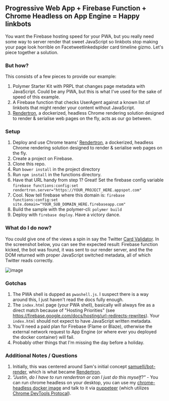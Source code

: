 ## Progressive Web App + Firebase Function + Chrome Headless on App Engine = Happy linkbots

You want the Firebase hosting speed for your PWA, but you really need some way to server render that sweet JavaScript so linkbots stop making your page look horrible on Facetweetlinkedspider card timeline gizmo. Let's piece together a solution.

### But how?

This consists of a few pieces to provide our example:

1. Polymer Starter Kit with PRPL that changes page metadata with JavaScript. Could be any PWA, but this is what I've used for the sake of speed of this example.
2. A Firebase function that checks UserAgent against a known list of linkbots that might render your content without JavaScript.
3. [Rendertron](https://github.com/GoogleChrome/rendertron), a dockerized, headless Chrome rendering solution designed to render & serialise web pages on the fly, acts as our go between.

### Setup

1. Deploy and use Chrome teams' [Rendertron](https://github.com/GoogleChrome/rendertron), a dockerized, headless Chrome rendering solution designed to render & serialise web pages on the fly.
2. Create a project on Firebase.
3. Clone this repo.
4. Run `bower install` in the project directory
5. Run `npm install` in the functions directory.
6. Have that URL handy from step 1? Great! Set the firebase config variable `firebase functions:config:set rendertron.server="https://YOUR_PROJECT_HERE.appspot.com"`
7. Cool. Now tell firebase where this domain is: `firebase functions:config:set site.domain="YOUR_SUB_DOMAIN_HERE.firebaseapp.com"`
8. Build the sample with the polymer-cli: `polymer build`
8. Deploy with `firebase deploy`. Have a victory dance.

### What do I do now?

You could give one of the views a spin in say the Twitter [Card Validator](https://cards-dev.twitter.com/validator). In the screenshot below, you can see the expected result: Firebase function kicked, the bot was found, it was sent to our render server, and the the DOM returned with proper JavaScript switched metadata, all of which Twitter reads correctly.

![image](https://user-images.githubusercontent.com/643503/27811117-42006570-6017-11e7-8580-27ab3bbc41d2.png)

### Gotchas

1. The PWA shell is dupped as `pwashell.js`. I suspect there is a way around this, I just haven't read the docs fully enough.
2. The `index.html` page (your PWA shell), basically will always fire as a direct match because of "Hosting Priorities" (see https://firebase.google.com/docs/hosting/url-redirects-rewrites). Your `index.html` should not expect to have JavaScript written metadata.
3. You'll need a paid plan for Firebase (Flame or Blaze), otherwise the external network request to App Engine (or where ever you deployed the docker container) will fail.
3. Probably other things that I'm missing the day before a holiday.

### Additional Notes / Questions
1. Initially, this was centered around Sam's initial concept [samuelli/bot-render](https://github.com/samuelli/bot-render), which is what became [Rendertron](https://github.com/GoogleChrome/rendertron).
2. _"Justin, do I have to run rendertron or can I just do this myself?"_ - You can run chrome headless on your desktop, you can use my [chrome-headless docker image](https://hub.docker.com/r/justinribeiro/chrome-headless/) and talk to it via [puppeteer](https://github.com/GoogleChrome/puppeteer) (which utilizes [Chrome DevTools Protocal](https://chromedevtools.github.io/devtools-protocol/)).
